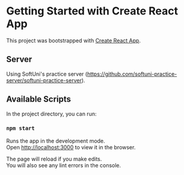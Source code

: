 # Getting Started with Create React App

This project was bootstrapped with [Create React App](https://github.com/facebook/create-react-app).

## Server

Using SoftUni's practice server (https://github.com/softuni-practice-server/softuni-practice-server).

## Available Scripts

In the project directory, you can run:

### `npm start`

Runs the app in the development mode.\
Open [http://localhost:3000](http://localhost:3000) to view it in the browser.

The page will reload if you make edits.\
You will also see any lint errors in the console.